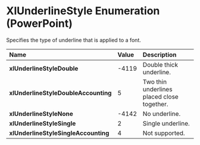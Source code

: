
# XlUnderlineStyle Enumeration (PowerPoint)

Specifies the type of underline that is applied to a font.



|**Name**|**Value**|**Description**|
|:-----|:-----|:-----|
| **xlUnderlineStyleDouble**|-4119|Double thick underline.|
| **xlUnderlineStyleDoubleAccounting**|5|Two thin underlines placed close together.|
| **xlUnderlineStyleNone**|-4142|No underline.|
| **xlUnderlineStyleSingle**|2|Single underline.|
| **xlUnderlineStyleSingleAccounting**|4|Not supported.|
